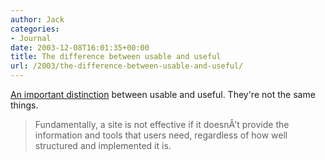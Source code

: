 ```yaml
---
author: Jack
categories:
- Journal
date: 2003-12-08T16:01:35+00:00
title: The difference between usable and useful
url: /2003/the-difference-between-usable-and-useful/
---
```


[An important distinction][1] between usable and useful. They're not the same things.
  


> Fundamentally, a site is not effective if it doesn&#194;'t provide the information and tools that users need, regardless of how well structured and implemented it is.

 [1]: http://www.steptwo.com.au/papers/cmb_usablevsuseful/index.html "The difference between usable and useful"